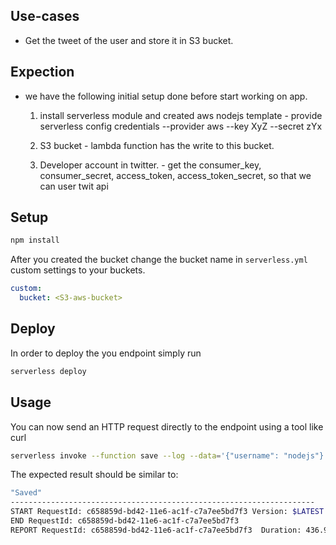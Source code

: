 
## Use-cases

- Get the tweet of the user and store it in S3 bucket.

## Expection

- we have the following initial setup done before start working on app.

    1) install serverless module and created aws nodejs template
      - provide serverless config credentials --provider aws --key XyZ --secret zYx

    2) S3 bucket
      - lambda function has the write to this bucket.

    3) Developer account in twitter.
      - get the consumer_key, consumer_secret, access_token, access_token_secret, so that we can user twit api

## Setup

```bash
npm install
```

After you created the bucket change the bucket name in `serverless.yml` custom settings to your buckets.

```yml
custom:
  bucket: <S3-aws-bucket>
```

## Deploy

In order to deploy the you endpoint simply run

```bash
serverless deploy
```

## Usage

You can now send an HTTP request directly to the endpoint using a tool like curl

```bash
serverless invoke --function save --log --data='{"username": "nodejs"}'
```

The expected result should be similar to:

```bash
"Saved"
--------------------------------------------------------------------
START RequestId: c658859d-bd42-11e6-ac1f-c7a7ee5bd7f3 Version: $LATEST
END RequestId: c658859d-bd42-11e6-ac1f-c7a7ee5bd7f3
REPORT RequestId: c658859d-bd42-11e6-ac1f-c7a7ee5bd7f3	Duration: 436.94 ms	Billed Duration: 500 ms 	Memory Size: 1024 MB	Max Memory Used: 29 MB
```
